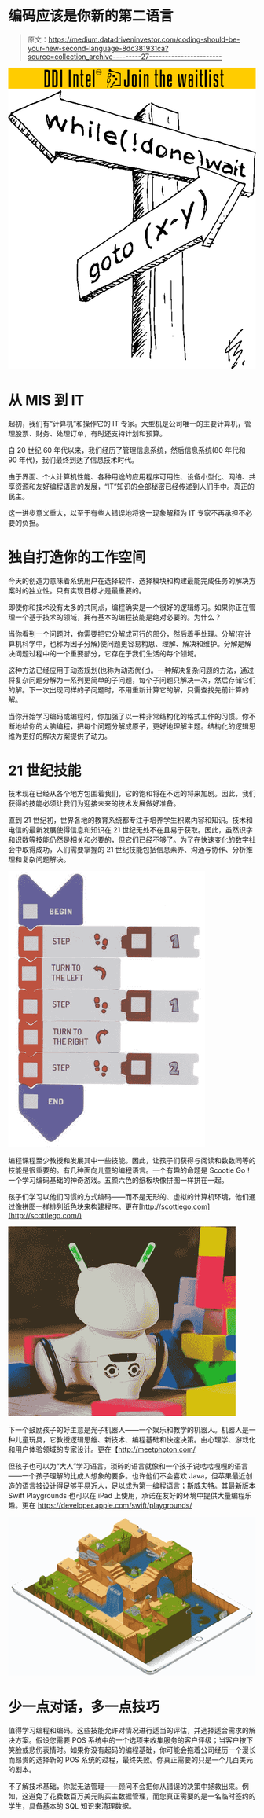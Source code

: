 # 编码应该是你新的第二语言

> 原文：<https://medium.datadriveninvestor.com/coding-should-be-your-new-second-language-8dc381931ca?source=collection_archive---------27----------------------->

[![](img/a13eaf257f14dd230d1be7876ed4e26d.png)](http://www.track.datadriveninvestor.com/DDIBeta11-23)![](img/6abc7b2f1469ae688e61b23ccce1cf28.png)

# 从 MIS 到 IT

起初，我们有“计算机”和操作它的 IT 专家。大型机是公司唯一的主要计算机，管理股票、财务、处理订单，有时还支持计划和预算。

自 20 世纪 60 年代以来，我们经历了管理信息系统，然后信息系统(80 年代和 90 年代)，我们最终到达了信息技术时代。

由于界面、个人计算机性能、各种用途的应用程序可用性、设备小型化、网络、共享资源和友好编程语言的发展，“IT”知识的全部秘密已经传递到人们手中。真正的民主。

这一进步意义重大，以至于有些人错误地将这一现象解释为 IT 专家不再承担不必要的负担。

# 独自打造你的工作空间

今天的创造力意味着系统用户在选择软件、选择模块和构建最能完成任务的解决方案时的独立性。只有实现目标才是最重要的。

即使你和技术没有太多的共同点，编程确实是一个很好的逻辑练习。如果你正在管理一个基于技术的领域，拥有基本的编程技能是绝对必要的。为什么？

当你看到一个问题时，你需要把它分解成可行的部分，然后着手处理。分解(在计算机科学中，也称为因子分解)使问题更容易构思、理解、解决和维护。分解是解决问题过程中的一个重要部分，它存在于我们生活的每个领域。

这种方法已经应用于动态规划(也称为动态优化)。一种解决复杂问题的方法，通过将复杂问题分解为一系列更简单的子问题，每个子问题只解决一次，然后存储它们的解。下一次出现同样的子问题时，不用重新计算它的解，只需查找先前计算的解。

当你开始学习编码或编程时，你加强了以一种非常结构化的格式工作的习惯。你不断地给你的大脑编程，把每个问题分解成原子，更好地理解主题。结构化的逻辑思维为更好的解决方案提供了动力。

# 21 世纪技能

技术现在已经从各个地方包围着我们，它的饱和将在不远的将来加剧。因此，我们获得的技能必须让我们为迎接未来的技术发展做好准备。

直到 21 世纪初，世界各地的教育系统都专注于培养学生积累内容和知识。技术和电信的最新发展使得信息和知识在 21 世纪无处不在且易于获取。因此，虽然识字和识数等技能仍然是相关和必要的，但它们已经不够了。为了在快速变化的数字社会中取得成功，人们需要掌握的 21 世纪技能包括信息素养、沟通与协作、分析推理和复杂问题解决。

![](img/cb83c8bbd13fc3174107e4fa7143aab7.png)

编程课程至少教授和发展其中一些技能。因此，让孩子们获得与阅读和数数同等的技能是很重要的。有几种面向儿童的编程语言。一个有趣的命题是 Scootie Go！一个学习编码基础的神奇游戏。五颜六色的纸板块像拼图一样拼在一起。

孩子们学习以他们习惯的方式编码——而不是无形的、虚拟的计算机环境，他们通过像拼图一样排列纸色块来构建程序。更在[http://scottiego.com](http://scottiego.com/)

![](img/d7c5b37dd4955558d47fe857c6a2cfd0.png)

下一个鼓励孩子的好主意是光子机器人——一个娱乐和教学的机器人。机器人是一种儿童玩具，它教授逻辑思维、新技术、编程基础和快速决策。由心理学、游戏化和用户体验领域的专家设计。更在【http://meetphoton.com/ 

但孩子也可以为“大人”学习语言。琐碎的语言就像和一个孩子说咕咕嘎嘎的语言——一个孩子理解的比成人想象的要多。也许他们不会喜欢 Java，但苹果最近创造的语言被设计得足够平易近人，足以成为第一编程语言；斯威夫特。其最新版本 Swift Playgrounds 也可以在 iPad 上使用，承诺在友好的环境中提供大量编程乐趣。更在 https://developer.apple.com/swift/playgrounds/

![](img/7db6f0806dd5983dcff96104b74b0db0.png)

# 少一点对话，多一点技巧

值得学习编程和编码。这些技能允许对情况进行适当的评估，并选择适合需求的解决方案。假设您需要 POS 系统中的一个选项来收集服务的客户评级；当客户按下笑脸或悲伤表情时。如果你没有起码的编程基础，你可能会拖着公司经历一个漫长而昂贵的选择新的 POS 系统的过程，最终失败。你真正需要的只是一个几百美元的剧本。

不了解技术基础，你就无法管理——顾问不会把你从错误的决策中拯救出来。例如，这避免了花费数百万美元购买主数据管理，而您真正需要的是一名临时签约的学生，具备基本的 SQL 知识来清理数据。